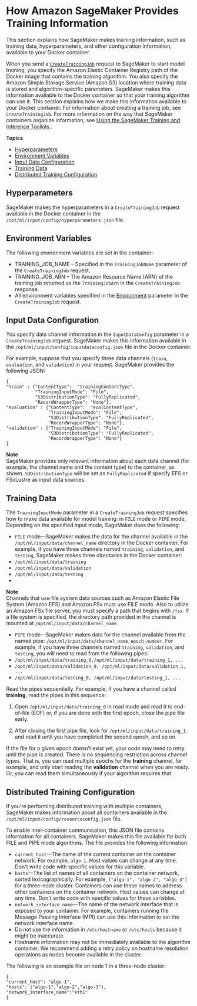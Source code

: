 # How Amazon SageMaker Provides Training Information<a name="your-algorithms-training-algo-running-container"></a>

This section explains how SageMaker makes training information, such as training data, hyperparameters, and other configuration information, available to your Docker container\. 

When you send a [ `CreateTrainingJob`](https://docs.aws.amazon.com/sagemaker/latest/APIReference/API_CreateTrainingJob.html) request to SageMaker to start model training, you specify the Amazon Elastic Container Registry path of the Docker image that contains the training algorithm\. You also specify the Amazon Simple Storage Service \(Amazon S3\) location where training data is stored and algorithm\-specific parameters\. SageMaker makes this information available to the Docker container so that your training algorithm can use it\. This section explains how we make this information available to your Docker container\. For information about creating a training job, see `CreateTrainingJob`\. For more information on the way that SageMaker containers organize information, see [Using the SageMaker Training and Inference Toolkits ](amazon-sagemaker-toolkits.md)\.

**Topics**
+ [Hyperparameters](#your-algorithms-training-algo-running-container-hyperparameters)
+ [Environment Variables](#your-algorithms-training-algo-running-container-environment-variables)
+ [Input Data Configuration](#your-algorithms-training-algo-running-container-inputdataconfig)
+ [Training Data](#your-algorithms-training-algo-running-container-trainingdata)
+ [Distributed Training Configuration](#your-algorithms-training-algo-running-container-dist-training)

## Hyperparameters<a name="your-algorithms-training-algo-running-container-hyperparameters"></a>

 SageMaker makes the hyperparameters in a `CreateTrainingJob` request available in the Docker container in the `/opt/ml/input/config/hyperparameters.json` file\.

## Environment Variables<a name="your-algorithms-training-algo-running-container-environment-variables"></a>

The following environment variables are set in the container:
+ TRAINING\_JOB\_NAME – Specified in the `TrainingJobName` parameter of the `CreateTrainingJob` request\.
+ TRAINING\_JOB\_ARN – The Amazon Resource Name \(ARN\) of the training job returned as the `TrainingJobArn` in the `CreateTrainingJob` response\.
+ All environment variables specified in the [Environment](https://docs.aws.amazon.com/sagemaker/latest/APIReference/API_CreateTrainingJob.html#sagemaker-CreateTrainingJob-request-Environment) parameter in the `CreateTrainingJob` request\.

## Input Data Configuration<a name="your-algorithms-training-algo-running-container-inputdataconfig"></a>

You specify data channel information in the `InputDataConfig` parameter in a `CreateTrainingJob` request\. SageMaker makes this information available in the `/opt/ml/input/config/inputdataconfig.json` file in the Docker container\.

For example, suppose that you specify three data channels \(`train`, `evaluation`, and `validation`\) in your request\. SageMaker provides the following JSON:

```
{
"train" : {"ContentType":  "trainingContentType",
           "TrainingInputMode": "File",
           "S3DistributionType": "FullyReplicated",
           "RecordWrapperType": "None"},
"evaluation" : {"ContentType":  "evalContentType",
                "TrainingInputMode": "File",
                "S3DistributionType": "FullyReplicated",
                "RecordWrapperType": "None"},
"validation" : {"TrainingInputMode": "File",
                "S3DistributionType": "FullyReplicated",
                "RecordWrapperType": "None"}
}
```

**Note**  
SageMaker provides only relevant information about each data channel \(for example, the channel name and the content type\) to the container, as shown\. `S3DistributionType` will be set as `FullyReplicated` if specify EFS or FSxLustre as input data sources\.

## Training Data<a name="your-algorithms-training-algo-running-container-trainingdata"></a>

The `TrainingInputMode` parameter in a `CreateTrainingJob` request specifies how to make data available for model training: in `FILE` mode or `PIPE` mode\. Depending on the specified input mode, SageMaker does the following:
+  `FILE` mode—SageMaker makes the data for the channel available in the `/opt/ml/input/data/channel_name` directory in the Docker container\. For example, if you have three channels named `training`, `validation`, and `testing`, SageMaker makes three directories in the Docker container: 
  + `/opt/ml/input/data/training`
  + `/opt/ml/input/data/validation`
  + `/opt/ml/input/data/testing`
  + 
**Note**  
Channels that use file system data sources such as Amazon Elastic File System \(Amazon EFS\) and Amazon FSx must use FILE mode\. Also to utilize an Amazon FSx file server, you must specify a path that begins with `/fsx`\. If a file system is specified, the directory path provided in the channel is mounted at `/opt/ml/input/data/channel_name`\.
+  `PIPE` mode—SageMaker makes data for the channel available from the named pipe: `/opt/ml/input/data/channel_name_epoch_number`\. For example, if you have three channels named `training`, `validation`, and `testing`, you will need to read from the following pipes:
  + `/opt/ml/input/data/training_0,/opt/ml/input/data/training_1, ...`
  + `/opt/ml/input/data/validation_0, /opt/ml/input/data/validation_1, ...`
  + `/opt/ml/input/data/testing_0, /opt/ml/input/data/testing_1, ...`

  Read the pipes sequentially\. For example, if you have a channel called **training**, read the pipes in this sequence: 

  1. Open `/opt/ml/input/data/training_0` in read mode and read it to end\-of\-file \(EOF\) or, if you are done with the first epoch, close the pipe file early\. 

  1. After closing the first pipe file, look for `/opt/ml/input/data/training_1` and read it until you have completed the second epoch, and so on\.

  If the file for a given epoch doesn't exist yet, your code may need to retry until the pipe is created\. There is no sequencing restriction across channel types\. That is, you can read multiple epochs for the **training** channel, for example, and only start reading the **validation** channel when you are ready\. Or, you can read them simultaneously if your algorithm requires that\. 

## Distributed Training Configuration<a name="your-algorithms-training-algo-running-container-dist-training"></a>

If you're performing distributed training with multiple containers, SageMaker makes information about all containers available in the `/opt/ml/input/config/resourceconfig.json` file\.

To enable inter\-container communication, this JSON file contains information for all containers\. SageMaker makes this file available for both FILE and PIPE mode algorithms\. The file provides the following information:
+ `current_host`—The name of the current container on the container network\. For example, `algo-1`\. Host values can change at any time\. Don't write code with specific values for this variable\.
+ `hosts`—The list of names of all containers on the container network, sorted lexicographically\. For example, `["algo-1", "algo-2", "algo-3"]` for a three\-node cluster\. Containers can use these names to address other containers on the container network\. Host values can change at any time\. Don't write code with specific values for these variables\.
+ `network_interface_name`—The name of the network interface that is exposed to your container\. For example, containers running the Message Passing Interface \(MPI\) can use this information to set the network interface name\.
+ Do not use the information in `/etc/hostname` or `/etc/hosts` because it might be inaccurate\.
+ Hostname information may not be immediately available to the algorithm container\. We recommend adding a retry policy on hostname resolution operations as nodes become available in the cluster\.

The following is an example file on node 1 in a three\-node cluster:

```
{
"current_host": "algo-1",
"hosts": ["algo-1","algo-2","algo-3"],
"network_interface_name":"eth1"
}
```